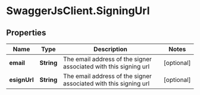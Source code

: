 # SwaggerJsClient.SigningUrl

## Properties
Name | Type | Description | Notes
------------ | ------------- | ------------- | -------------
**email** | **String** | The email address of the signer associated with this signing url | [optional] 
**esignUrl** | **String** | The email address of the signer associated with this signing url | [optional] 


